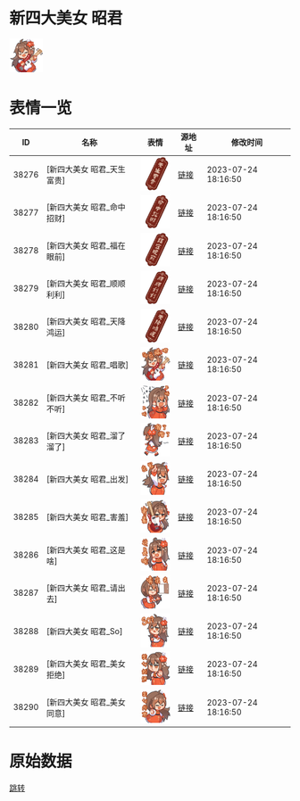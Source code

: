 # 新四大美女 昭君

<img src="./cover.png" height="60" alt="cover" />

# 表情一览

|ID|名称|表情|源地址|修改时间|
|----|----|----|----|----|
|38276|[新四大美女 昭君_天生富贵]|<img src="./pic/038276_%5B新四大美女 昭君_天生富贵%5D.png" height="60" alt="天生富贵"/>|[链接](https://i0.hdslb.com/bfs/garb/cd727d45de65e50d95eb6dc6ac0a4b98b651c8e5.png)|2023-07-24 18:16:50|
|38277|[新四大美女 昭君_命中招财]|<img src="./pic/038277_%5B新四大美女 昭君_命中招财%5D.png" height="60" alt="命中招财"/>|[链接](https://i0.hdslb.com/bfs/garb/31403e5fa51ce4ad7d30e6f421541d6c0ca2de41.png)|2023-07-24 18:16:50|
|38278|[新四大美女 昭君_福在眼前]|<img src="./pic/038278_%5B新四大美女 昭君_福在眼前%5D.png" height="60" alt="福在眼前"/>|[链接](https://i0.hdslb.com/bfs/garb/76f1bf711f2e73739d4a16fcafb72c282a8d0f47.png)|2023-07-24 18:16:50|
|38279|[新四大美女 昭君_顺顺利利]|<img src="./pic/038279_%5B新四大美女 昭君_顺顺利利%5D.png" height="60" alt="顺顺利利"/>|[链接](https://i0.hdslb.com/bfs/garb/b9167d00fbb2fcb6d4a2778a6cc2ec0cee4c5bae.png)|2023-07-24 18:16:50|
|38280|[新四大美女 昭君_天降鸿运]|<img src="./pic/038280_%5B新四大美女 昭君_天降鸿运%5D.png" height="60" alt="天降鸿运"/>|[链接](https://i0.hdslb.com/bfs/garb/17b47e60e3f80c5857c002e5e9b2f5266cbd208f.png)|2023-07-24 18:16:50|
|38281|[新四大美女 昭君_唱歌]|<img src="./pic/038281_%5B新四大美女 昭君_唱歌%5D.png" height="60" alt="唱歌"/>|[链接](https://i0.hdslb.com/bfs/garb/16258bd35773062d9abeabfd75a3792395b7995f.png)|2023-07-24 18:16:50|
|38282|[新四大美女 昭君_不听不听]|<img src="./pic/038282_%5B新四大美女 昭君_不听不听%5D.png" height="60" alt="不听不听"/>|[链接](https://i0.hdslb.com/bfs/garb/ad6183c4b8bde29f67bb57030518ab90afd3cf81.png)|2023-07-24 18:16:50|
|38283|[新四大美女 昭君_溜了溜了]|<img src="./pic/038283_%5B新四大美女 昭君_溜了溜了%5D.png" height="60" alt="溜了溜了"/>|[链接](https://i0.hdslb.com/bfs/garb/45a1e8aed7093cb38e117fa6db96b4d14cae5ddb.png)|2023-07-24 18:16:50|
|38284|[新四大美女 昭君_出发]|<img src="./pic/038284_%5B新四大美女 昭君_出发%5D.png" height="60" alt="出发"/>|[链接](https://i0.hdslb.com/bfs/garb/658f63cfc815ccad5e08137cb8ae27ecb610643d.png)|2023-07-24 18:16:50|
|38285|[新四大美女 昭君_害羞]|<img src="./pic/038285_%5B新四大美女 昭君_害羞%5D.png" height="60" alt="害羞"/>|[链接](https://i0.hdslb.com/bfs/garb/e2ae3654c1e14d3a13e9f7f3d55f42fcfa7c1e6e.png)|2023-07-24 18:16:50|
|38286|[新四大美女 昭君_这是啥]|<img src="./pic/038286_%5B新四大美女 昭君_这是啥%5D.png" height="60" alt="这是啥"/>|[链接](https://i0.hdslb.com/bfs/garb/05fb4652105920abaa8cb5eb329a494c7b5ebea3.png)|2023-07-24 18:16:50|
|38287|[新四大美女 昭君_请出去]|<img src="./pic/038287_%5B新四大美女 昭君_请出去%5D.png" height="60" alt="请出去"/>|[链接](https://i0.hdslb.com/bfs/garb/30d695f543b08d1d44fdcf5bbcc4550694bb1a83.png)|2023-07-24 18:16:50|
|38288|[新四大美女 昭君_So]|<img src="./pic/038288_%5B新四大美女 昭君_So%5D.png" height="60" alt="So"/>|[链接](https://i0.hdslb.com/bfs/garb/b329bb8047112468b4e0ca640f8f0404c3a18fe1.png)|2023-07-24 18:16:50|
|38289|[新四大美女 昭君_美女拒绝]|<img src="./pic/038289_%5B新四大美女 昭君_美女拒绝%5D.png" height="60" alt="美女拒绝"/>|[链接](https://i0.hdslb.com/bfs/garb/8db477e67c2bf4f146b4b075456553c5c56f2c82.png)|2023-07-24 18:16:50|
|38290|[新四大美女 昭君_美女同意]|<img src="./pic/038290_%5B新四大美女 昭君_美女同意%5D.png" height="60" alt="美女同意"/>|[链接](https://i0.hdslb.com/bfs/garb/18e3c05e0685daa575efdafab850e4a5157ecd3f.png)|2023-07-24 18:16:50|

# 原始数据

[跳转](./raw.json)

